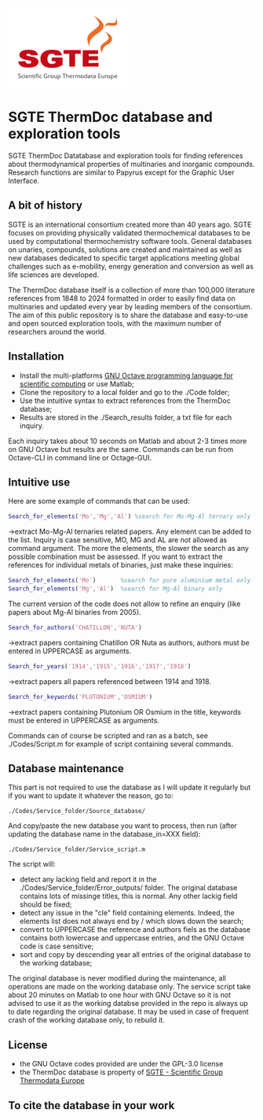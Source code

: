 ![](SGTE.gif)

# SGTE ThermDoc database and exploration tools

SGTE ThermDoc Datatabase and exploration tools for finding references about thermodynamical properties of multinaries and inorganic compounds. Research functions are similar to Papyrus except for the Graphic User Interface.

## A bit of history

SGTE is an international consortium created more than 40 years ago. SGTE focuses on providing physically validated thermochemical databases to be used by computational thermochemistry software tools. General databases on unaries, compounds, solutions are created and maintained as well as new databases dedicated to specific target applications meeting global challenges such as e-mobility, energy generation and conversion as well as life sciences are developed. 

The ThermDoc database itself is a collection of more than 100,000 literature references from 1848 to 2024 formatted in order to easily find data on multinaries and updated every year by leading members of the consortium. The aim of this public repository is to share the database and easy-to-use and open sourced exploration tools, with the maximum number of researchers around the world.

## Installation

- Install the multi-platforms [GNU Octave programming language for scientific computing](https://octave.org/) or use Matlab;
- Clone the repository to a local folder and go to the ./Code folder;
- Use the intuitive syntax to extract references from the ThermDoc database;
- Results are stored in the ./Search_results folder, a txt file for each inquiry.

Each inquiry takes about 10 seconds on Matlab and about 2-3 times more on GNU Octave but results are the same. Commands can be run from Octave-CLI in command line or Octage-GUI.

## Intuitive use
Here are some example of commands that can be used:
```matlab
Search_for_elements('Mo','Mg','Al') %search for Mo-Mg-Al ternary only
```
->extract Mo-Mg-Al ternaries related papers. Any element can be added to the list. Inquiry is case sensitive, MO, MG and AL are not allowed as command argument. The more the elements, the slower the search as any possible combination must be assessed. If you want to extract the references for individual metals of binaries, just make these inquiries:
```matlab
Search_for_elements('Mo')       %search for pure aluminium metal only
Search_for_elements('Mg','Al')  %search for Mg-Al binary only
```
The current version of the code does not allow to refine an enquiry (like papers about Mg-Al binaries from 2005).
```matlab
Search_for_authors('CHATILLON','NUTA')
```
 ->extract papers containing Chatillon OR Nuta as authors, authors must be entered in UPPERCASE as arguments.
```matlab
Search_for_years('1914','1915','1916','1917','1918') 
```
->extract papers all papers referenced between 1914 and 1918.
```matlab
Search_for_keywords('PLUTONIUM','OSMIUM') 
```
->extract papers containing Plutonium OR Osmium in the title, keywords must be entered in UPPERCASE as arguments.

Commands can of course be scripted and ran as a batch, see ./Codes/Script.m for example of script containing several commands.

## Database maintenance

This part is not required to use the database as I will update it regularly but if you want to update it whatever the reason, go to:
```
./Codes/Service_folder/Source_database/
```
And copy/paste the new database you want to process, then run (after updating the database name in the database_in=XXX field):
```
./Codes/Service_folder/Service_script.m
```
The script will:
- detect any lacking field and report it in the ./Codes/Service_folder/Error_outputs/ folder. The original database contains lots of missinge titles, this is normal. Any other lackig field should be fixed;
- detect any issue in the "cle" field containing elements. Indeed, the elements list does not always end by / which slows down the search;
- convert to UPPERCASE the reference and authors fiels as the database contains both lowercase and uppercase entries, and the GNU Octave code is case sensitive;
- sort and copy by descending year all entries of the original database to the working database;

The original database is never modified during the maintenance, all operations are made on the working database only. The service script take about 20 minutes on Matlab to one hour with GNU Octave so it is not advised to use it as the working databse provided in the repo is always up to date regarding the original database. It may be used in case of frequent crash of the working database only, to rebuild it.

## License

- the GNU Octave codes provided are under the GPL-3.0 license
- the ThermDoc database is property of [SGTE - Scientific Group Thermodata Europe](https://www.sgte.net/en/)

## To cite the database in your work
